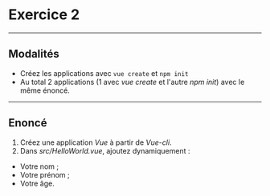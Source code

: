 # Exercice 2

---

## Modalités

- Créez les applications avec `vue create` et `npm init`
- Au total 2 applications (1 avec *vue create* et l'autre *npm init*) avec le même énoncé.

---

## Enoncé

1. Créez une application *Vue* à partir de *Vue-cli*.
2. Dans *src/HelloWorld.vue*, ajoutez dynamiquement :
- Votre nom ;
- Votre prénom ;
- Votre âge.